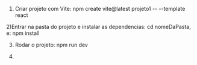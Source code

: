 1) Criar projeto com Vite:
npm create vite@latest projeto1 -- --template react

2)Entrar na pasta do projeto e instalar as dependencias: 
cd nomeDaPasta, e:
npm install

3) Rodar o projeto:
npm run dev

4) 